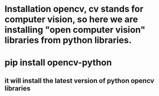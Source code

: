 # Installation opencv, cv stands for computer vision, so here we are installing "open computer vision" libraries from python libraries.
# pip install opencv-python
it will install the latest version of python opencv libraries
----------------------------------------------------------------------------------------------